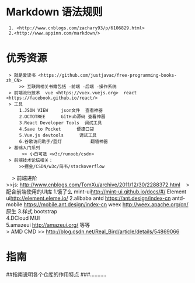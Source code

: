 # Markdown  语法规则
     1. <http://www.cnblogs.com/zachary93/p/6106829.html>
     2.<http://www.appinn.com/markdown/>
# 优秀资源
     > 就是爱读书 <https://github.com/justjavac/free-programming-books-zh_CN> 
         >> 互联网相关书籍包括 -前端 -后端 -操作系统
     > 前端流行技术  vue <https://vuex.vuejs.org>  react <https://facebook.github.io/react/>
     > 工具 
         1.JSON VIEW     json文件  查看神器
         2.OCTOTREE      GitHub源码 查看神器
         3.React Developer Tools  调试工具
         4.Save to Pocket      便捷口袋
         5.Vue.js devtools      调试工具
         6.谷歌访问助手/蓝灯           翻墙神器
     > 基础入门系列
          >> 小白可选 <w3c/runoob/csdn>  
     > 前端技术论坛相关： 
         >>掘金/CSDN/w3c/简书/stackoverflow
     > 前端进阶  
         >>js: <http://www.cnblogs.com/TomXu/archive/2011/12/30/2288372.html>    
     > 配合前端使用的UI库
        1.饿了么 mint-ui<http://mint-ui.github.io/docs/#/> Element ui<http://element.eleme.io/>
        2.alibaba antd <https://ant.design/index-cn> 
            antd-mobile <https://mobile.ant.design/index-cn>
            weex  <http://weex.apache.org/cn/>  原生
        3.样式 bootstrap  
        4.DCloud  MUI  
        5.amazeui <http://amazeui.org/>  等等       
      > AMD CMD 
          >> <http://blog.csdn.net/Real_Bird/article/details/54869066>
      
      
# 指南
##指南说明各个仓库的作用特点
###...........
